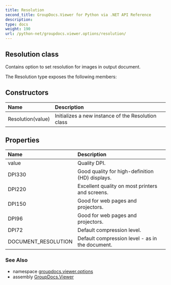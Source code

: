 ```yaml
---
title: Resolution
second_title: GroupDocs.Viewer for Python via .NET API Reference
description: 
type: docs
weight: 190
url: /python-net/groupdocs.viewer.options/resolution/
---
```


## Resolution class

Contains option to set resolution for images in output document.

The Resolution type exposes the following members:
## Constructors
| Name | Description |
| :- | :- |
|Resolution(value)|Initializes a new instance of the Resolution class|
## Properties
| Name | Description |
| :- | :- |
|value|Quality DPI.|
|DPI330|Good quality for high-definition (HD) displays.|
|DPI220|Excellent quality on most printers and screens.|
|DPI150|Good for web pages and projectors.|
|DPI96|Good for web pages and projectors.|
|DPI72|Default compression level.|
|DOCUMENT_RESOLUTION|Default compression level - as in the document.|

### See Also

* namespace [groupdocs.viewer.options](/python-net/groupdocs.viewer.options/)
* assembly [GroupDocs.Viewer](/viewer/python-net/)

